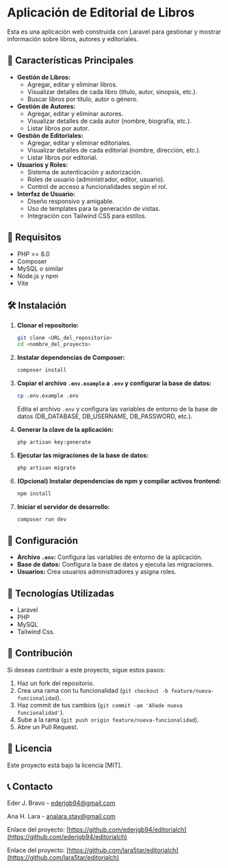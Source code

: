 # Aplicación de Editorial de Libros

Esta es una aplicación web construida con Laravel para gestionar y mostrar información sobre libros, autores y editoriales.

## 🚀 Características Principales

* **Gestión de Libros:**
    * Agregar, editar y eliminar libros.
    * Visualizar detalles de cada libro (título, autor, sinopsis, etc.).
    * Buscar libros por título, autor o género.
* **Gestión de Autores:**
    * Agregar, editar y eliminar autores.
    * Visualizar detalles de cada autor (nombre, biografía, etc.).
    * Listar libros por autor.
* **Gestión de Editoriales:**
    * Agregar, editar y eliminar editoriales.
    * Visualizar detalles de cada editorial (nombre, dirección, etc.).
    * Listar libros por editorial.
* **Usuarios y Roles:**
    * Sistema de autenticación y autorización.
    * Roles de usuario (administrador, editor, usuario).
    * Control de acceso a funcionalidades según el rol.
* **Interfaz de Usuario:**
    * Diseño responsivo y amigable.
    * Uso de templates para la generación de vistas.
    * Integración con Tailwind CSS para estilos.

## 🔧 Requisitos

* PHP >= 8.0
* Composer
* MySQL o similar
* Node.js y npm
* Vite

## 🛠️ Instalación

1.  **Clonar el repositorio:**

    ```bash
    git clone <URL_del_repositorio>
    cd <nombre_del_proyecto>
    ```

2.  **Instalar dependencias de Composer:**

    ```bash
    composer install
    ```

3.  **Copiar el archivo `.env.example` a `.env` y configurar la base de datos:**

    ```bash
    cp .env.example .env
    ```

    Edita el archivo `.env` y configura las variables de entorno de la base de datos (DB\_DATABASE, DB\_USERNAME, DB\_PASSWORD, etc.).

4.  **Generar la clave de la aplicación:**

    ```bash
    php artisan key:generate
    ```

5.  **Ejecutar las migraciones de la base de datos:**

    ```bash
    php artisan migrate
    ```

6.  **(Opcional) Instalar dependencias de npm y compilar activos frontend:**

    ```bash
    npm install
    ```

7.  **Iniciar el servidor de desarrollo:**

    ```bash
    composer run dev
    ```

## 🔧 Configuración

* **Archivo `.env`:** Configura las variables de entorno de la aplicación.
* **Base de datos:** Configura la base de datos y ejecuta las migraciones.
* **Usuarios:** Crea usuarios administradores y asigna roles.

## 📱 Tecnologías Utilizadas

* Laravel
* PHP
* MySQL
* Tailwind Css.

## 🤝 Contribución

Si deseas contribuir a este proyecto, sigue estos pasos:

1.  Haz un fork del repositorio.
2.  Crea una rama con tu funcionalidad (`git checkout -b feature/nueva-funcionalidad`).
3.  Haz commit de tus cambios (`git commit -am 'Añade nueva funcionalidad'`).
4.  Sube a la rama (`git push origin feature/nueva-funcionalidad`).
5.  Abre un Pull Request.

## 📄 Licencia

Este proyecto está bajo la licencia [MIT].

## 📞 Contacto

Eder J. Bravo - [ederjgb94@gmail.com](mailto:ederjgb94@gmail.com)

Ana H. Lara - [analara.stay@gmail.com](mailto:analara.stay@gmail.com)

Enlace del proyecto: [https://github.com/ederjgb94/editorialch](https://github.com/ederjgb94/editorialch)

Enlace del proyecto: [https://github.com/lara5tar/editorialch](https://github.com/lara5tar/editorialch)